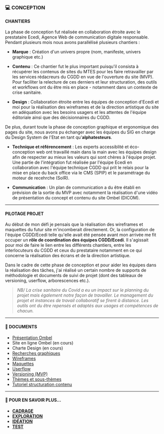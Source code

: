 ### 💻 CONCEPTION


#### CHANTIERS
La phase de conception fut réalisée en collaboration étroite avec le prestataire Ecedi, Agence Web de communication digitale responsable. Pendant plusieurs mois nous avons parallélisé plusieurs chantiers :

* **Marque** : Création d'un univers propre (nom, manifeste, univers graphique etc.)

* **Contenu** : Ce chantier fut le plus important puisqu'il consista à récupérer les contenus de sites du MTES pour les faire retravailler par les services rédacreurs du CGDD en vue de l'ouverture du site (MVP). Pour faciliter la relecture de ces derniers et leur structuration, des outils et workflows ont du être mis en place - notamment dans un contexte de crise sanitaire.

* **Design** : Collaboration étroite entre les équipes de conception d'Ecedi et moi pour la réalisation des wireframes et de la direction artistique du site en adéquation avec les besoins usagers et les attentes de l'équipe éditoriale ainsi que des décisionnaires du CGDD.

De plus, durant toute la phase de conception graphique et ergonomique des pages du site, nous avons pu échanger avec les équipes du SIG en charge du Design System de l'Etat en tant qu'**alphatesteurs**.

* **Technique et référencement** : Les experts accessiblité et éco-conception web ont travaillé main dans la main avec les équipes design afin de respecter au mieux les valeurs qui sont chères à l'équipe projet. Une partie de l'intégration fut réalisée par l'équipe Ecedi en collaboration avec l'équipe technique CGDD qui prit le relais pour la mise en place du back office via le CMS (SPIP) et le paramétrage du moteur de recehrche (SolR).

* **Communication** : Un plan de communication a du être établi en prévision de la sortie du MVP avec notamment la réalisation d'une vidéo de présentation du concept et contenu du site Ombel (DICOM).

________________


#### PILOTAGE PROJET
Au début de mon défi je pensais que la réalisation des wireframes et maquettes du futur site m'incomberait directement. Or, la configuration de l'équipe CGDD/Ecedi telle qu'elle avait été pensée avant mon arrivée me fit occuper un **rôle de coordination des équipes CGDD/Ecedi**. Il s'agissait pour moi de faire le lien entre les différents chantiers, entre les interlocuteurs du CGDD et ceux du prestataire notamment en ce qui concerne la réalisation des écrans et de la direction artistique.

Dans le cadre de cette phase de conception et pour aider les équipes dans la réalisation des tâches, j'ai réalisé un certain nombre de supports de méthodologie et documents de suivi de projet (dont des tableaux de versioning, userflow, arborescences etc.).

> *NB/ La crise sanitaire du Covid a eu un impact sur le planning du projet mais également notre façon de travailler. Le management du projet et instances de travail collaboratif se firent à distance. Les outils ont du être repensés et adaptés aux usages et compétences de chacun.*

________________


#### 📓 DOCUMENTS 
* [Présentation Ombel](https://github.com/entrepreneur-interet-general/Sequoia-CGDD/blob/master/Conception/ombel_presentation.pdf)
* Site en ligne Ombel (en cours)
* Charte Design (en cours)
* [Recherches graphiques](https://github.com/entrepreneur-interet-general/Sequoia-CGDD/blob/master/Conception/extrait_recherches_graphiques.pdf)
* [Wireframes](https://github.com/entrepreneur-interet-general/Sequoia-CGDD/blob/master/Conception/extrait_wireframes.pdf)
* [Maquettes](https://github.com/entrepreneur-interet-general/Sequoia-CGDD/blob/master/Conception/extrait_maquettes.pdf)
* [Userflow](https://github.com/entrepreneur-interet-general/Sequoia-CGDD/blob/master/Conception/ombel_userflow_v2.pdf)
* [Versioning (MVP)](https://github.com/entrepreneur-interet-general/Sequoia-CGDD/blob/master/Conception/versioning_mvp.pdf)
* [Thèmes et sous-thèmes](https://github.com/entrepreneur-interet-general/Sequoia-CGDD/blob/master/Conception/ombel_th%C3%A8mes_v8.pdf)
* [Tutoriel structuration contenu](https://github.com/entrepreneur-interet-general/Sequoia-CGDD/blob/master/Conception/ombel_tutoriel_contenu.pdf)

________________


#### 📎 POUR EN SAVOIR PLUS... 
* [**CADRAGE**](https://github.com/entrepreneur-interet-general/Sequoia-CGDD/blob/master/Cadrage/Cadrage.md)
* [**EXPLORATION**](https://github.com/entrepreneur-interet-general/Sequoia-CGDD/blob/master/Exploration/Exploration.md)
* [**IDÉATION**](https://github.com/entrepreneur-interet-general/Sequoia-CGDD/blob/master/Ideation/Ideation.md)
* [**TEST**](https://github.com/entrepreneur-interet-general/Sequoia-CGDD/blob/master/Test/Test.md)
